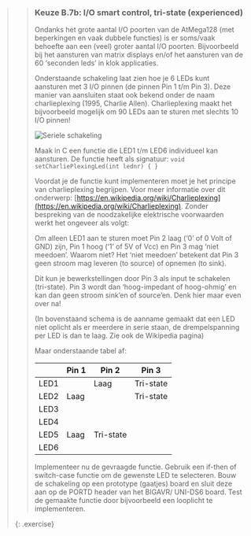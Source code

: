 >> ### Keuze B.7b: I/O smart control, tri-state (experienced)
>>
>> Ondanks het grote aantal I/O poorten van de AtMega128 (met beperkingen en vaak dubbele functies) is er soms/vaak behoefte aan een (veel) groter aantal I/O poorten. Bijvoorbeeld bij het aansturen van matrix displays en/of het aansturen van de 60 ‘seconden leds’ in klok applicaties.
>>
>> Onderstaande schakeling laat zien hoe je 6 LEDs kunt aansturen met 3 I/O pinnen (de pinnen Pin 1 t/m Pin 3). Deze manier van aansluiten staat ook bekend onder de naam charlieplexing (1995, Charlie Allen). Charlieplexing maakt het bijvoorbeeld mogelijk om 90 LEDs aan te sturen met slechts 10 I/O pinnen!
>>
>> ![Seriele schakeling](exercises/images/exercise_b7b.jpg)
>>
>> Maak in C een functie die LED1 t/m LED6 individueel kan aansturen. De functie heeft als signatuur:
>> `void setCharliePlexingLed(int lednr) { }`
>> 
>> Voordat je de functie kunt implementeren moet je het principe van charlieplexing begrijpen. Voor meer informatie over dit onderwerp: [https://en.wikipedia.org/wiki/Charlieplexing](https://en.wikipedia.org/wiki/Charlieplexing). Zonder bespreking van de noodzakelijke elektrische voorwaarden werkt het ongeveer als volgt:
>>
>> Om alleen LED1 aan te sturen moet Pin 2 laag (‘0’ of 0 Volt of GND) zijn, Pin 1 hoog (‘1’ of 5V of Vcc) en Pin 3 mag ‘niet meedoen’. Waarom niet? Het ‘niet meedoen’ betekent dat Pin 3 geen stroom mag leveren (to source) of opnemen (to sink).
>>
>> Dit kun je bewerkstellingen door Pin 3 als input te schakelen (tri-state). Pin 3 wordt dan ‘hoog-impedant of hoog-ohmig’ en kan dan geen stroom sink’en of source’en. Denk hier maar even over na!
>>
>> (In bovenstaand schema is de aanname gemaakt dat een LED niet oplicht als er meerdere in serie staan, de drempelspanning per LED is dan te laag. Zie ook de Wikipedia pagina)
>> 
>> Maar onderstaande tabel af:
>>
>>|      | Pin 1 | Pin 2     | Pin 3     |
>>|------|-------|-----------|-----------|
>>| LED1 |       | Laag      | Tri-state |
>>| LED2 | Laag  |           | Tri-state |
>>| LED3 |       |           |           |
>>| LED4 |       |           |           |
>>| LED5 | Laag  | Tri-state |           |
>>| LED6 |       |           |           |
>>
>> Implementeer nu de gevraagde functie. Gebruik een if-then of switch-case functie om de gewenste LED te selecteren. Bouw de schakeling op een prototype (gaatjes) board en sluit deze aan op de PORTD header van het BIGAVR/ UNI-DS6 board. Test de gemaakte functie door bijvoorbeeld een looplicht te implementeren.
>>
>{: .exercise}